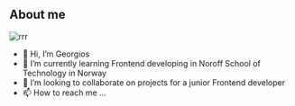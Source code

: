 ## About me

![rrr](https://img.shields.io/badge/LinkedIn-0077b5?style=for-the-badge&logo=LinkedIn&logoColor=white)

- 👋 Hi, I’m Georgios
- 🌱 I’m currently learning Frontend developing in Noroff School of Technology in Norway
- 💞️ I’m looking to collaborate on projects for a junior Frontend developer
- 📫 How to reach me ...
